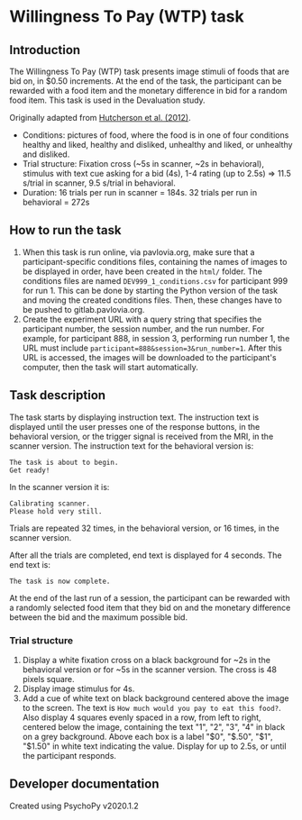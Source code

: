 # Willingness To Pay (WTP) task

## Introduction

The Willingness To Pay (WTP) task presents image stimuli of foods that are bid on, in $0.50 increments. At the end of the task, the participant can be rewarded with a food item and the monetary difference in bid for a random food item. This task is used in the Devaluation study.

Originally adapted from [Hutcherson et al. (2012)](https://doi.org/10.1523/JNEUROSCI.6387-11.2012).

- Conditions: pictures of food, where the food is in one of four conditions healthy and liked, healthy and disliked, unhealthy and liked, or unhealthy and disliked.
- Trial structure: Fixation cross (~5s in scanner, ~2s in behavioral), stimulus with text cue asking for a bid (4s), 1-4 rating (up to 2.5s) => 11.5 s/trial in scanner, 9.5 s/trial in behavioral.
- Duration: 16 trials per run in scanner = 184s. 32 trials per run in behavioral = 272s

## How to run the task

1. When this task is run online, via pavlovia.org, make sure that a participant-specific conditions files, containing the names of images to be displayed in order, have been created in the `html/` folder. The conditions files are named `DEV999_1_conditions.csv` for participant 999 for run 1. This can be done by starting the Python version of the task and moving the created conditions files. Then, these changes have to be pushed to gitlab.pavlovia.org. 
2. Create the experiment URL with a query string that specifies the participant number, the session number, and the run number. For example, for participant 888, in session 3, performing run number 1, the URL must include `participant=888&session=3&run_number=1`. After this URL is accessed, the images will be downloaded to the participant's computer, then the task will start automatically.

## Task description

The task starts by displaying instruction text. The instruction text is displayed until the user presses one of the response buttons, in the behavioral version, or the trigger signal is received from the MRI, in the scanner version. The instruction text for the behavioral version is:
```
The task is about to begin.
Get ready!
```
In the scanner version it is:
```
Calibrating scanner.
Please hold very still.
```

Trials are repeated 32 times, in the behavioral version, or 16 times, in the scanner version.

After all the trials are completed, end text is displayed for 4 seconds. The end text is:
```
The task is now complete.
```

At the end of the last run of a session, the participant can be rewarded with a randomly selected food item that they bid on and the monetary difference between the bid and the maximum possible bid.

### Trial structure

1. Display a white fixation cross on a black background for ~2s in the behavioral version or for ~5s in the scanner version. The cross is 48 pixels square.
2. Display image stimulus for 4s.
3. Add a cue of white text on black background centered above the image to the screen. The text is `How much would you pay to eat this food?`. Also display 4 squares evenly spaced in a row, from left to right, centered below the image, containing the text "1", "2", "3", "4" in black on a grey background. Above each box is a label "$0", "$.50", "$1", "$1.50" in white text indicating the value. Display for up to 2.5s, or until the participant responds.

## Developer documentation
Created using PsychoPy v2020.1.2
